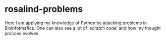 # rosalind-problems

Here I am applying my knowledge of Python by attacking problems in Bioinfotmafics.
One can also see a lot of 'scratch code' and how my thought procces evolves.
